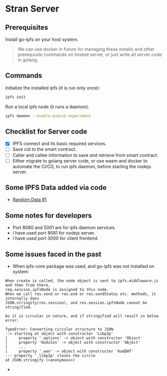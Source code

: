 # Stran Server 

## Prerequisites

Install go-ipfs on your host system. 

> We can use docker in future for managing these installs and other prerequisite commands on hosted server, or just write all server code in golang.

## Commands 

Initialize the installed ipfs (it is run only once):

```sh
ipfs init
```

Run a local ipfs node (it runs a daemon):

```sh
ipfs daemon --enable-pubsub-experiment
```

## Checklist for Server code

* [x] IPFS connect and its basic required services.
* [ ] Save cid to the smart contract.
* [ ] Caller and callee information to save and retrieve from smart contract.
* [ ] Either migrate to golang server code, or use wasm and docker to automate the CI/CD, to run ipfs daemon, before starting the nodejs server. 

## Some IPFS Data added via code

* [Random Data #1](https://ipfs.io/ipfs/QmSHwzocaPP7kzQ1ciqXppqbzQV6nnyaNakPbQQeFMVyTT)

## Some notes for developers

* Port 8080 and 5001 are for ipfs daemon services.
* I have used port 8081 for nodejs server.
* I have used port 3000 for client frontend.

## Some issues faced in the past

* When ipfs-core package was used, and go-ipfs was not installed on system:

```
When create is called, the node object is sent to ipfs.middleware.js and then from there,
req.session.ipfsNode is assigned to this node.
When we call res.send or res.end or res.sendStatus etc. methods, it internally does
JSON.stringify(res.session), and res.session.ipfsNode cannot be stringified.

As it is circular in nature, and if stringified will result in below error:

TypeError: Converting circular structure to JSON
--> starting at object with constructor 'Libp2p'
|     property '_options' -> object with constructor 'Object'
|     property 'modules' -> object with constructor 'Object'
|     ...
|     property '_wan' -> object with constructor 'KadDHT'
--- property '_libp2p' closes the circle
at JSON.stringify (<anonymous>)
```

* 
